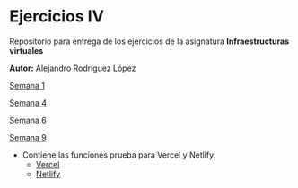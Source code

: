 # Ejercicios IV
Repositorio para entrega de los ejercicios de la asignatura **Infraestructuras virtuales**

**Autor:** Alejandro Rodríguez López
 
[Semana 1](https://github.com/alexrodriguezlop/EjerciciosIV2021/tree/master/Semana1)

[Semana 4](https://github.com/alexrodriguezlop/EjerciciosIV2021/tree/master/Semana4)

[Semana 6](https://github.com/alexrodriguezlop/EjerciciosIV2021/tree/master/Semana6)

[Semana 9](https://github.com/alexrodriguezlop/EjerciciosIV2021/tree/master/Semana9)

- Contiene las funciones prueba para Vercel y Netlify:
	- [Vercel](https://pruebas-vercel-five.vercel.app/api/app)
	- [Netlify](https://stupefied-feynman-adc3bc.netlify.app/.netlify/functions/app?name=ALEX)